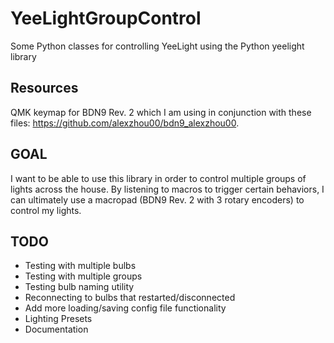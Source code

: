 # YeeLightGroupControl
Some Python classes for controlling YeeLight using the Python yeelight library

## Resources 

QMK keymap for BDN9 Rev. 2 which I am using in conjunction with these files: https://github.com/alexzhou00/bdn9_alexzhou00.

## GOAL
I want to be able to use this library in order to control multiple groups of lights across the house. By listening to macros to trigger certain behaviors, I can ultimately use a macropad (BDN9 Rev. 2 with 3 rotary encoders) to control my lights.

## TODO
* Testing with multiple bulbs
* Testing with multiple groups
* Testing bulb naming utility
* Reconnecting to bulbs that restarted/disconnected
* Add more loading/saving config file functionality
* Lighting Presets
* Documentation
